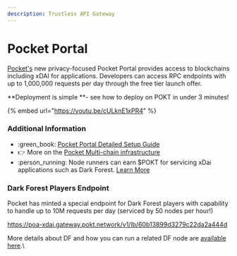 ```yaml
---
description: Trustless API Gateway
---
```


# Pocket Portal

[Pocket's](https://www.portal.pokt.network/#1) new privacy-focused Pocket Portal provides access to blockchains including xDAI for applications. Developers can access RPC endpoints with up to 1,000,000 requests per day through the free tier launch offer.

**Deployment is simple **- see how to deploy on POKT in under 3 minutes!&#x20;

{% embed url="https://youtu.be/cULknE1xPR4" %}

### Additional Information

* :green\_book: [Pocket Portal Detailed Setup Guide](https://bit.ly/PocketPortalSetupGuide)
* ​​👉 More on the [Pocket Multi-chain infrastructure](https://www.blog.pokt.network/the-portal-to-private-multi-chain-infrastructure/)
* :person\_running: Node runners can earn $POKT for servicing xDai applications such as Dark Forest. [Learn More](https://my.causal.app/models/47461?token=135da60a7f31466a96dc013be3b739fe)

### Dark Forest Players Endpoint

Pocket has minted a special endpoint for Dark Forest players with capability to handle up to 10M requests per day (serviced by 50 nodes per hour!)&#x20;

https://poa-xdai.gateway.pokt.network/v1/lb/60b13899d3279c22da2a444d

More details about DF and how you can run a related DF node are [available here](https://bit.ly/DF\_POKTendpoint).\


